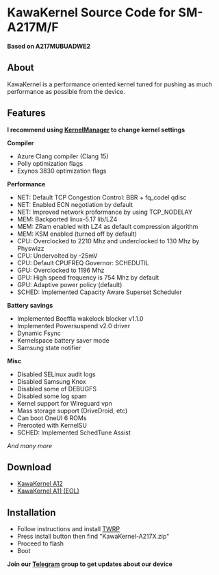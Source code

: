 # KawaKernel Source Code for SM-A217M/F
**Based on A217MUBUADWE2**

## About
KawaKernel is a performance oriented kernel tuned for pushing as much performance as possible from the device.

## Features

**I recommend using [KernelManager](https://github.com/DozNaka/KawaKernel-A217X/releases/latest) to change kernel settings**

**Compiler**
* Azure Clang compiler (Clang 15)
* Polly optimization flags
* Exynos 3830 optimization flags

**Performance**
* NET: Default TCP Congestion Control: BBR + fq_codel qdisc
* NET: Enabled ECN negotiation by default
* NET: Improved network proformance by using TCP_NODELAY
* MEM: Backported linux-5.17 lib/LZ4
* MEM: ZRam enabled with LZ4 as default compression algorithm
* MEM: KSM enabled (turned off by default)
* CPU: Overclocked to 2210 Mhz and underclocked to 130 Mhz by Physwizz
* CPU: Undervolted by -25mV
* CPU: Default CPUFREQ Governor: SCHEDUTIL
* GPU: Overclocked to 1196 Mhz
* GPU: High speed frequency is 754 Mhz by default
* GPU: Adaptive power policy (default)
* SCHED: Implemented Capacity Aware Superset Scheduler

**Battery savings**
* Implemented Boeffla wakelock blocker v1.1.0
* Implemented Powersuspend v2.0 driver
* Dynamic Fsync
* Kernelspace battery saver mode
* Samsung state notifier

**Misc**
* Disabled SELinux audit logs
* Disabled Samsung Knox
* Disabled some of DEBUGFS
* Disabled some log spam
* Kernel support for Wireguard vpn
* Mass storage support (DriveDroid, etc)
* Can boot OneUI 6 ROMs
* Prerooted with KernelSU
* SCHED: Implemented SchedTune Assist

*And many more*

## Download
* [KawaKernel A12](https://github.com/DozNaka/KawaKernel-A217X/releases/latest)
* [KawaKernel A11 (EOL)](https://github.com/DozNaka/KawaKernel-A217X/releases/tag/KawaKernel-v1.3.1)

## Installation
* Follow instructions and install [TWRP](https://github.com/DozNaka/android_device_samsung_a21s/releases)
* Press install button then find "KawaKernel-A217X.zip"
* Proceed to flash
* Boot

**Join our [Telegram](https://t.me/+NkphbKPxiB8xZjY9) group to get updates about our device**
